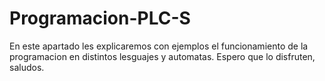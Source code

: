 # Programacion-PLC-S
 En este apartado les explicaremos con ejemplos el funcionamiento de la programacion en distintos lesguajes y automatas.
 Espero que lo disfruten, saludos.
